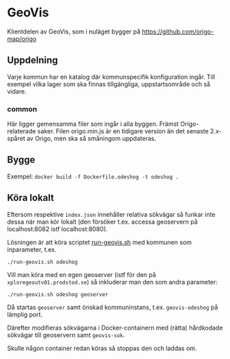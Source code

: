 # GeoVis
Klientdelen av GeoVis, som i nuläget bygger på https://github.com/origo-map/origo

## Uppdelning
Varje kommun har en katalog där kommunspecifik konfiguration ingår. Till exempel vilka lager som ska finnas tillgängliga, 
uppstartsområde och så vidare.

### common
Här ligger gemensamma filer som ingår i alla byggen. Främst Origo-relaterade saker. Filen origo.min.js är en tidigare
version än det senaste 2.x-spåret av Origo, men ska så småningom uppdateras.

## Bygge
Exempel:
`docker build -f Dockerfile.odeshog -t odeshog .`

## Köra lokalt
Eftersom respektive `index.json` innehåller relativa sökvägar så funkar inte dessa när man kör lokalt (den försöker t.ex. accessa geoservern på localhost:8082 istf localhost:8080).

Lösningen är att köra scriptet [run-geovis.sh](run-geovis.sh) med kommunen som inparameter, t.ex.

    ./run-geovis.sh odeshog

Vill man köra med en egen geoserver (istf för den på `xploregeoutv01.prodstod.se`) så inkluderar man den som andra parameter:

    ./run-geovis.sh odeshog geoserver

Då startas `geoserver` samt önskad kommuninstans, t.ex. `geovis-odeshog` på lämplig port.

Därefter modifieras sökvägarna i Docker-containern med (rätta) hårdkodade sökvägar till geoservern samt `geovis-sok`.

Skulle någon container redan köras så stoppas den och laddas om.
